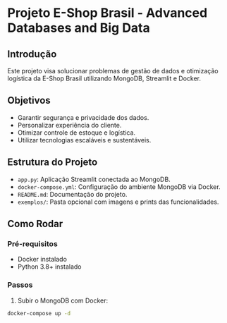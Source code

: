 # Projeto E-Shop Brasil - Advanced Databases and Big Data

## Introdução
Este projeto visa solucionar problemas de gestão de dados e otimização logística da E-Shop Brasil utilizando MongoDB, Streamlit e Docker.

## Objetivos
- Garantir segurança e privacidade dos dados.
- Personalizar experiência do cliente.
- Otimizar controle de estoque e logística.
- Utilizar tecnologias escaláveis e sustentáveis.

## Estrutura do Projeto
- `app.py`: Aplicação Streamlit conectada ao MongoDB.
- `docker-compose.yml`: Configuração do ambiente MongoDB via Docker.
- `README.md`: Documentação do projeto.
- `exemplos/`: Pasta opcional com imagens e prints das funcionalidades.

## Como Rodar

### Pré-requisitos
- Docker instalado
- Python 3.8+ instalado

### Passos

1. Subir o MongoDB com Docker:

```bash
docker-compose up -d